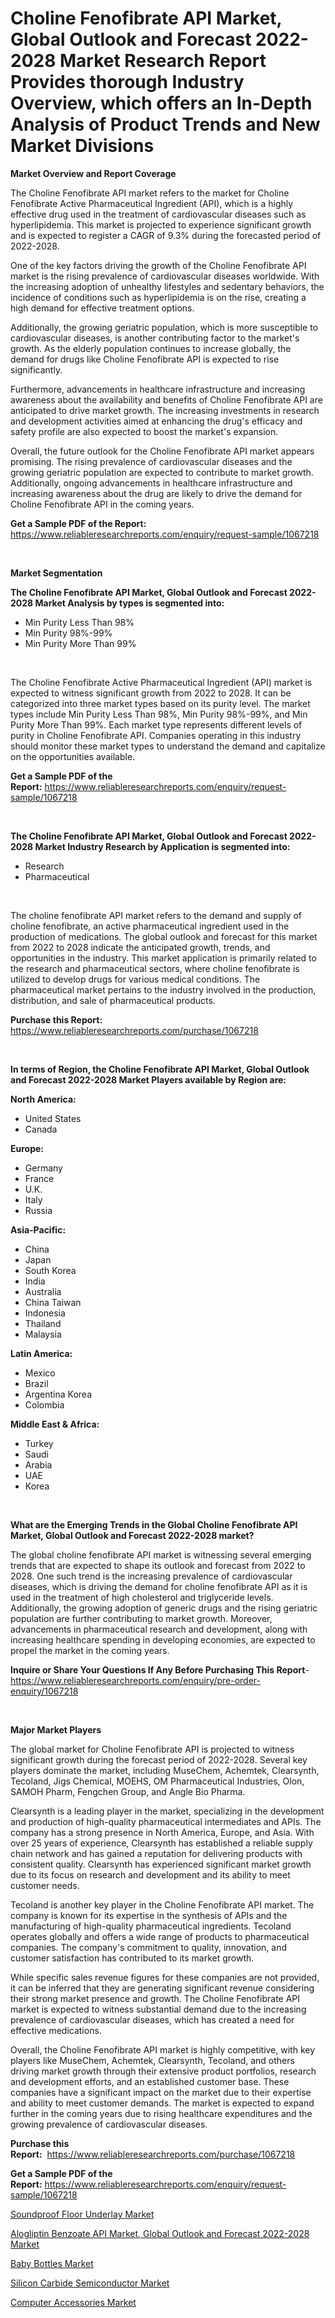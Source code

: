 <p><h1>Choline Fenofibrate API Market, Global Outlook and Forecast 2022-2028 Market Research Report Provides thorough Industry Overview, which offers an In-Depth Analysis of Product Trends and New Market Divisions</h1></p><p><strong>Market Overview and Report Coverage</strong></p>
<p><p>The Choline Fenofibrate API market refers to the market for Choline Fenofibrate Active Pharmaceutical Ingredient (API), which is a highly effective drug used in the treatment of cardiovascular diseases such as hyperlipidemia. This market is projected to experience significant growth and is expected to register a CAGR of 9.3% during the forecasted period of 2022-2028.</p><p>One of the key factors driving the growth of the Choline Fenofibrate API market is the rising prevalence of cardiovascular diseases worldwide. With the increasing adoption of unhealthy lifestyles and sedentary behaviors, the incidence of conditions such as hyperlipidemia is on the rise, creating a high demand for effective treatment options.</p><p>Additionally, the growing geriatric population, which is more susceptible to cardiovascular diseases, is another contributing factor to the market's growth. As the elderly population continues to increase globally, the demand for drugs like Choline Fenofibrate API is expected to rise significantly.</p><p>Furthermore, advancements in healthcare infrastructure and increasing awareness about the availability and benefits of Choline Fenofibrate API are anticipated to drive market growth. The increasing investments in research and development activities aimed at enhancing the drug's efficacy and safety profile are also expected to boost the market's expansion.</p><p>Overall, the future outlook for the Choline Fenofibrate API market appears promising. The rising prevalence of cardiovascular diseases and the growing geriatric population are expected to contribute to market growth. Additionally, ongoing advancements in healthcare infrastructure and increasing awareness about the drug are likely to drive the demand for Choline Fenofibrate API in the coming years.</p></p>
<p><strong>Get a Sample PDF of the Report:</strong> <a href="https://www.reliableresearchreports.com/enquiry/request-sample/1067218">https://www.reliableresearchreports.com/enquiry/request-sample/1067218</a></p>
<p>&nbsp;</p>
<p><strong>Market Segmentation</strong></p>
<p><strong>The Choline Fenofibrate API Market, Global Outlook and Forecast 2022-2028 Market Analysis by types is segmented into:</strong></p>
<p><ul><li>Min Purity Less Than 98%</li><li>Min Purity 98%-99%</li><li>Min Purity More Than 99%</li></ul></p>
<p>&nbsp;</p>
<p><p>The Choline Fenofibrate Active Pharmaceutical Ingredient (API) market is expected to witness significant growth from 2022 to 2028. It can be categorized into three market types based on its purity level. The market types include Min Purity Less Than 98%, Min Purity 98%-99%, and Min Purity More Than 99%. Each market type represents different levels of purity in Choline Fenofibrate API. Companies operating in this industry should monitor these market types to understand the demand and capitalize on the opportunities available.</p></p>
<p><strong>Get a Sample PDF of the Report:</strong>&nbsp;<a href="https://www.reliableresearchreports.com/enquiry/request-sample/1067218">https://www.reliableresearchreports.com/enquiry/request-sample/1067218</a></p>
<p>&nbsp;</p>
<p><strong>The Choline Fenofibrate API Market, Global Outlook and Forecast 2022-2028 Market Industry Research by Application is segmented into:</strong></p>
<p><ul><li>Research</li><li>Pharmaceutical</li></ul></p>
<p>&nbsp;</p>
<p><p>The choline fenofibrate API market refers to the demand and supply of choline fenofibrate, an active pharmaceutical ingredient used in the production of medications. The global outlook and forecast for this market from 2022 to 2028 indicate the anticipated growth, trends, and opportunities in the industry. This market application is primarily related to the research and pharmaceutical sectors, where choline fenofibrate is utilized to develop drugs for various medical conditions. The pharmaceutical market pertains to the industry involved in the production, distribution, and sale of pharmaceutical products.</p></p>
<p><strong>Purchase this Report:</strong>&nbsp; <a href="https://www.reliableresearchreports.com/purchase/1067218">https://www.reliableresearchreports.com/purchase/1067218</a></p>
<p>&nbsp;</p>
<p><strong>In terms of Region, the Choline Fenofibrate API Market, Global Outlook and Forecast 2022-2028 Market Players available by Region are:</strong></p>
<p>
    <p> <strong> North America: </strong>
        <ul>
            <li>United States</li>
            <li>Canada</li>
        </ul>
        </p> 
    <p> <strong> Europe: </strong>
        <ul>
            <li>Germany</li>
            <li>France</li>
            <li>U.K.</li>
            <li>Italy</li>
            <li>Russia</li>
        </ul>
        </p> 
    <p> <strong> Asia-Pacific: </strong>
        <ul>
            <li>China</li>
            <li>Japan</li>
            <li>South Korea</li>
            <li>India</li>
            <li>Australia</li>
            <li>China Taiwan</li>
            <li>Indonesia</li>
            <li>Thailand</li>
            <li>Malaysia</li>
        </ul>
        </p> 
    <p> <strong> Latin America: </strong>
        <ul>
            <li>Mexico</li>
            <li>Brazil</li>
            <li>Argentina Korea</li>
            <li>Colombia</li>
        </ul>
        </p> 
    <p> <strong> Middle East & Africa: </strong>
        <ul>
            <li>Turkey</li>
            <li>Saudi</li>
            <li>Arabia</li>
            <li>UAE</li>
            <li>Korea</li>
        </ul>
    </p>
    </p>
<p>&nbsp;</p>
<p><strong>What are the Emerging Trends in the Global Choline Fenofibrate API Market, Global Outlook and Forecast 2022-2028 market?</strong></p>
<p><p>The global choline fenofibrate API market is witnessing several emerging trends that are expected to shape its outlook and forecast from 2022 to 2028. One such trend is the increasing prevalence of cardiovascular diseases, which is driving the demand for choline fenofibrate API as it is used in the treatment of high cholesterol and triglyceride levels. Additionally, the growing adoption of generic drugs and the rising geriatric population are further contributing to market growth. Moreover, advancements in pharmaceutical research and development, along with increasing healthcare spending in developing economies, are expected to propel the market in the coming years.</p></p>
<p><strong>Inquire or Share Your Questions If Any Before Purchasing This Report</strong>- <a href="https://www.reliableresearchreports.com/enquiry/pre-order-enquiry/1067218">https://www.reliableresearchreports.com/enquiry/pre-order-enquiry/1067218</a></p>
<p>&nbsp;</p>
<p><strong>Major Market Players</strong></p>
<p><p>The global market for Choline Fenofibrate API is projected to witness significant growth during the forecast period of 2022-2028. Several key players dominate the market, including MuseChem, Achemtek, Clearsynth, Tecoland, Jigs Chemical, MOEHS, OM Pharmaceutical Industries, Olon, SAMOH Pharm, Fengchen Group, and Angle Bio Pharma.</p><p>Clearsynth is a leading player in the market, specializing in the development and production of high-quality pharmaceutical intermediates and APIs. The company has a strong presence in North America, Europe, and Asia. With over 25 years of experience, Clearsynth has established a reliable supply chain network and has gained a reputation for delivering products with consistent quality. Clearsynth has experienced significant market growth due to its focus on research and development and its ability to meet customer needs.</p><p>Tecoland is another key player in the Choline Fenofibrate API market. The company is known for its expertise in the synthesis of APIs and the manufacturing of high-quality pharmaceutical ingredients. Tecoland operates globally and offers a wide range of products to pharmaceutical companies. The company's commitment to quality, innovation, and customer satisfaction has contributed to its market growth.</p><p>While specific sales revenue figures for these companies are not provided, it can be inferred that they are generating significant revenue considering their strong market presence and growth. The Choline Fenofibrate API market is expected to witness substantial demand due to the increasing prevalence of cardiovascular diseases, which has created a need for effective medications.</p><p>Overall, the Choline Fenofibrate API market is highly competitive, with key players like MuseChem, Achemtek, Clearsynth, Tecoland, and others driving market growth through their extensive product portfolios, research and development efforts, and an established customer base. These companies have a significant impact on the market due to their expertise and ability to meet customer demands. The market is expected to expand further in the coming years due to rising healthcare expenditures and the growing prevalence of cardiovascular diseases.</p></p>
<p><strong>Purchase this Report:</strong>&nbsp;&nbsp;<a href="https://www.reliableresearchreports.com/purchase/1067218">https://www.reliableresearchreports.com/purchase/1067218</a></p>
<p></p>
<p><strong>Get a Sample PDF of the Report:</strong>&nbsp;<a href="https://www.reliableresearchreports.com/enquiry/request-sample/1067218">https://www.reliableresearchreports.com/enquiry/request-sample/1067218</a></p>
<p><p><a href="https://medium.com/@thadnader/soundproof-floor-underlay-market-size-growth-forecast-2023-2030-42e4f0c00e8c">Soundproof Floor Underlay Market</a></p><p><a href="https://github.com/PeterParrish5/Market-Research-Report-List-1/blob/main/alogliptin-benzoate-api-market-global-outlook-and-forecast-2022-2028-market.md">Alogliptin Benzoate API Market, Global Outlook and Forecast 2022-2028 Market</a></p><p><a href="https://medium.com/@amyjacobi1918/baby-bottles-market-size-growth-forecast-2023-2030-9629bc279c2f">Baby Bottles Market</a></p><p><a href="https://www.reportprime.com/silicon-carbide-semiconductor-r5156">Silicon Carbide Semiconductor Market</a></p><p><a href="https://www.linkedin.com/pulse/computer-accessories-market-research-report-unlocks-analysis-ggeme/">Computer Accessories Market</a></p></p>